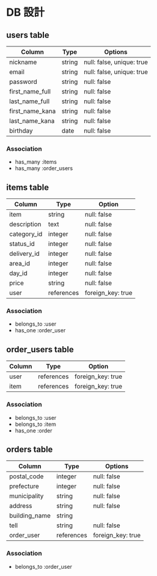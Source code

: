 # DB 設計

## users table

| Column            | Type       | Options                   |
|-------------------|------------|---------------------------|
| nickname          | string     | null: false, unique: true |
| email             | string     | null: false, unique: true |
| password          | string     | null: false               |
| first_name_full   | string     | null: false               |
| last_name_full    | string     | null: false               |
| first_name_kana   | string     | null: false               |
| last_name_kana    | string     | null: false               |
| birthday          | date       | null: false               |

### Association

- has_many :items
- has_many :order_users



## items table

| Column              | Type        | Option            |
|---------------------|-------------|-------------------|
| item                | string      | null: false       |
| description         | text        | null: false       |
| category_id         | integer     | null: false       |
| status_id           | integer     | null: false       |
| delivery_id         | integer     | null: false       |
| area_id             | integer     | null: false       |
| day_id              | integer     | null: false       |
| price               | string      | null: false       |
| user                | references  | foreign_key: true |

### Association

- belongs_to :user
- has_one :order_user



## order_users table

| Column  | Type      | Option            |
|-------- |-----------|-------------------|
| user    |references | foreign_key: true |
| item    |references | foreign_key: true |

### Association

- belongs_to :user
- belongs_to :item
- has_one :order



## orders table

| Column          | Type        | Options           |
|-----------------|-------------|-------------------|
| postal_code     | integer     | null: false       |
| prefecture      | integer     | null: false       |
| municipality    | string      | null: false       |
| address         | string      | null: false       |
| building_name   | string      |                   |
| tell            | string      | null: false       |
| order_user      | references  | foreign_key: true |

### Association

- belongs_to :order_user